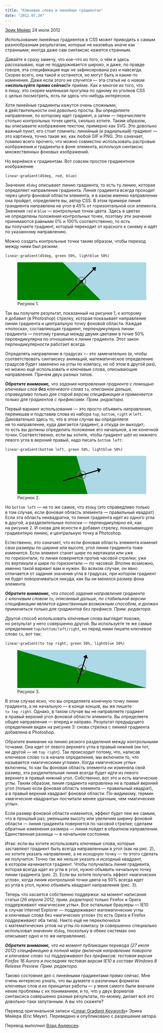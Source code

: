 ```yaml
---
title: "Ключевые слова в линейных градиентах"
date: "2012.07.24"
---
```


[Эрик Мейер](http://meyerweb.com/) 24 июля 2012

Использование линейных градиентов в CSS может приводить к самым разнообразным результатам, которые не назовёшь иначе как странными; иногда даже сам синтаксис кажется странным.

Давайте я сразу замечу, что кое-что из того, о чём я здесь рассказываю, еще не поддерживается широко, и даже, по правде говоря, эта спецификация еще не зафиксирована раз и навсегда. Скорее всего, она такой и останется, но могут быть и какие-то изменения. Даже если этого не случится — эта статья не о новом **«используйте прямо сейчас!»** приёме. Как и многое из того, что я пишу, это скорее маленькая прогулка по одному из уголков CSS с целью посмотреть, есть ли здесь что-нибудь интересное.

Хотя линейные градиенты кажутся очень сложными, в действительности они довольно просты. Вы определяете направление, по которому идет градиент, а затем — перечисляете столько контрольных точек цвета, сколько хотите. Таким образом, вы описываете изображение текстом, примерно как SVG. Это довольно важный пункт, его стоит помнить: линейный (и радиальный) градиент — это картинка, точно такая же, как любой GIF и PNG. Это означает, помимо всего прочего, что можно совместно использовать растровые изображения и градиенты в фоне элемента, используя синтаксис множественных фоновых изображений.

Но вернёмся к градиентам. Вот совсем простое градиентное изображение:

    linear-gradient(45deg, red, blue)

Значение `45deg` описывает линию градиента, то есть ту линию, которая определяет направление градиента. Линия градиента всегда проходит через центр фоновой области элемента, и в каком именно направлении она пройдет, определяете вы, автор CSS. В этом примере линия грандиента направлена на угол в 45% от горизонтальной оси элемента. Значения `red` и `blue` — контрольные точки цвета. Здесь в цветах не определены положения контрольных точек, поэтому эти значения принимаются равными 0% и 100% соответственно, то есть вы получаете градиент, который переходит от красного к синему и идёт по указанному направлению.

Можно создать контрольные точки таким образом, чтобы переход между ними был резким:

    linear-gradient(45deg, green 50%, lightblue 50%)

<figure>
    <img src="images/pic-1.png" alt="">
    <figcaption>Рисунок 1.</figcaption>
</figure>

Так вы получите результат, показанный на рисунке 1, к которому я добавил (в Photoshop) стрелку, которая показывает направление линии градиента и центральную точку фоновой области. Каждая «полоска», составляющая градиент, перпендикулярна линии градиента — поэтому граница между двумя цветами в точке 50% перпендикулярна по отношению к линии градиента. Этот закон перпендикулярности работает всегда.

Определять направление в градусах — это замечательно (и, чтобы соответствовать синтаксису анимаций, математическое определение градусов будет заменено на углы по компасу, но об этом в другой раз), но можно ещё использовать и ключевые слова, описывающие направления. Причем двух разных типов.

_**Обратите внимание,** что задания направления градиента с помощью ключевых слов **без** ключевого слова `to`, описанное дальше, справедливо только для старой версии спецификации и применяется только для градиентов с префиксами. Прим. редактора._

Первый вариант использования — это просто объявить направление, перемешав и подставив слова из набора `top`, `bottom`, `right` и `left`. Диковатенько здесь то, что в этом случае вы определяете не то направление, куда двигается градиент, а откуда он выходит; то есть вы должны определить положение его начальной, а не конечной точки. Соответственно, если вы хотите, чтобы градиент шёл из нижнего левого угла в верхний правый, надо писать `bottom left`:

    linear-gradient(bottom left, green 50%, lightblue 50%)

<figure>
    <img src="images/pic-2.png" alt="">
    <figcaption>Рисунок 2.</figcaption>
</figure>

Но `bottom left` — не то же самое, что `45deg` (это справедливо только в том случае, если фоновая область элемента — правильный квадрат) Если эта область неквадратна, то линия градиента идет из одного угла в другой, а разделительные полоски — перпендикулярно ей, как на рисунке 2. И снова для ясности я добавил стрелку, показывающую градиентную линию, и центральную точку в Photoshop.

Естественно, это означает, что если фоновая область элемента изменит свои размеры по ширине или высоте, угол линии градиента тоже изменится. Если элемент станет шире по вертикали или уже по горизонтали, то линия повернется против часовой стрелки; уже по вертикали и шире по горизонтали — по часовой. Вполне возможно, именно такой вариант вам и нужен. Во всяком случае, он явно отличается от задания значения угла в градусах, при котором градиент не будет поворачиваться никуда, как бы ни менялся размер фона элемента.

_**Обратите внимание,** что способ задания направления градиента с ключевым словом `to`, описанный дальше, по стабильной версии спецификации является единственным возможным способом, и должен применяться только для градиентов без префикса. Прим. редактора._

Другой способ использовать ключевые слова выглядит похоже, но результат у него совершенно другой. Вы используете те же самые определения `top/bottom/left/right`, но перед ними пишете ключевое слово `to`, вот так:

    linear-gradient(to top right, green 50%, lightblue 50%)

<figure>
    <img src="images/pic-3.png" alt="">
    <figcaption>Рисунок 3.</figcaption>
</figure>

В этом случае ясно, что вы определяете конечную точку линии градиента, а не начальную — в конце концов, вы же пишете `to top right`. Однако, в таком случае вы не направляете градиент в правый верхний угол фоновой области элемента. Вы определяете общее направление — вперед и направо. Результат предыдущего определения виден на рисунке 3: снова стрелка с линией градиента добавлена в Photoshop.

Обратите внимание на линию резкого разделения между контрольными точками. Она идет от левого верхнего угла в правый нижний (ни тот, ни другой — не `top right`). Так происходит потому, что, написав ключевое слово `to` в начале определения, мы включили то, что называется «магическими углами». Когда «магические углы» включены, то как бы фоновая область элемента ни изменяла свой размер, эта разделительная линия всегда будет идти из левого верхнего в правый нижний угол. Собственно, вот это и есть магические углы. Таким образом, линия градиента направлена не в правый верхний угол (только если фоновая область элемента — правильный квадрат), а в правый верхний квадрант фоновой области. По-видимому, термин «магические квадранты» посчитали менее удачным, чем «магические углы».

Если размер фоновой области изменится, эффект будет тем же самым, что в прошлый раз; уменьшим высоту или увеличим ширину фоновой области — линия градиента повернется по часовой стрелке; сделаем обратные изменения размера — линия пойдет в обратном направлении. Единственная разница — в начальном состоянии.

Итак: если вы хотите использовать ключевые слова, которые заставляют градиент быть всегда направленным в угол (как на рис. 2), но хотите указать направление, а не исходную точку — то этого сделать не получится. Точно так же нельзя указать и исходный квадрант, в котором начинается градиент. Чтобы получилась линия градиента, которая всегда идет из угла в угол, нужно объявить начальную точку линии градиента (рис. 2). Если вы хотите получить эффект «магических углов», когда линия контрольной точки цвета на 50% всегда идет из угла в угол, нужно объявить квадрант направления (рис. 3).

Теперь что касается собственно поддержки: на момент написания статьи _(26 апреля 2012, прим. редактора)_ только Firefox и Opera поддерживают «магические углы». Все остальные браузеры — IE10 в случае Internet Explorer — поддерживают математические углы и ключевые слова без «магических углов» (то есть Opera и Firefox поддерживают оба типа). Никто ещё не переключился с математических углов на углы по компасу (я совершенно специально использовал значение `45deg`, поскольку в обеих системах оно описывает одно и то же направление).

_**Обратите внимание,** что на момент публикации перевода (27 июля 2012) спецификацию в полной мере (включая направление поворота и ключевое слово `to`) поддерживают без префиксов: тестовая версия Firefox 16 Aurora и последняя тестовая версия IE10 в составе Windows 8 Release Preview. Прим. редактора._

Таково состояние дел с линейными градиентами прямо сейчас. Мне очень интересно узнать, что вы думаете о различных форматах ключевых слов и их принципах работы — у меня самого были вначале некие проблемы с их пониманием, и то, что у двух форматов синтаксиса совершенно разные результаты, по-моему, делает всё это довольно-таки запутанным. А вы что скажете?

Перевод оригинальной записи «[Linear Gradient Keywords](http://meyerweb.com/eric/thoughts/2012/04/26/lineargradient-keywords/)» Эрика Мейера (Eric Meyer). Переведено и опубликовано с разрешения автора.

Перевод выполнил [Влад Андерсен](http://www.facebook.com/vlad.andersen).
